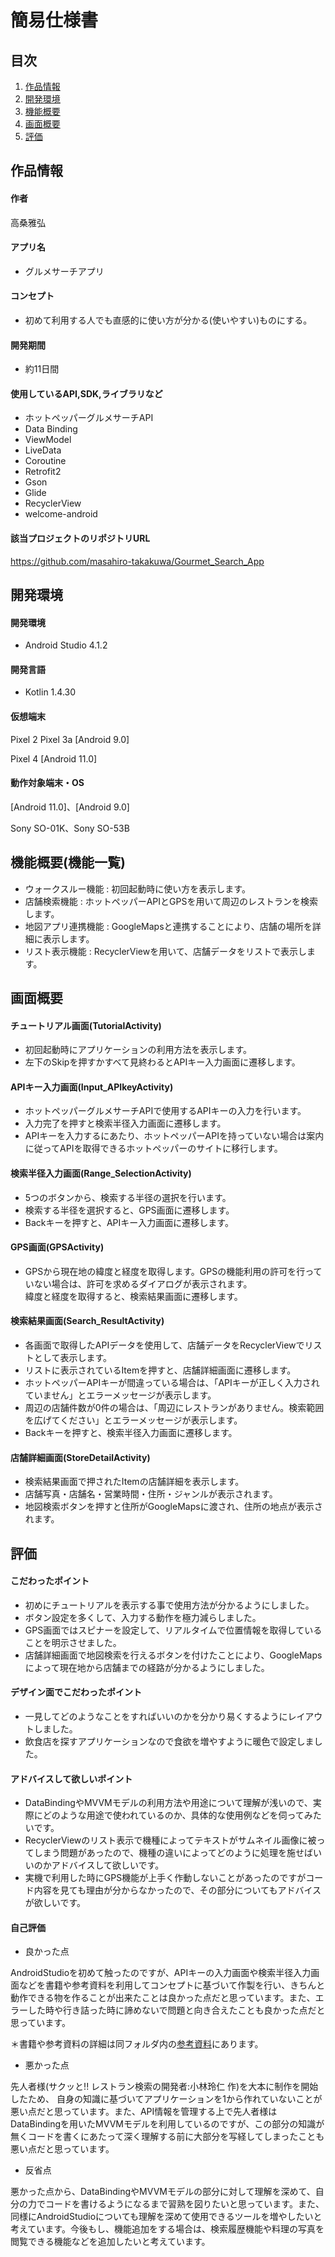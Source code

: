 # 簡易仕様書

## 目次
1. [作品情報](#item1)
2. [開発環境](#item2)
3. [機能概要](#item3)
4. [画面概要](#item4)
5. [評価](#item5)


<a id="item1"></a>
## 作品情報

#### 作者
高桑雅弘

#### アプリ名
- グルメサーチアプリ

#### コンセプト
- 初めて利用する人でも直感的に使い方が分かる(使いやすい)ものにする。

#### 開発期間
- 約11日間

#### 使用しているAPI,SDK,ライブラリなど

- ホットペッパーグルメサーチAPI
- Data Binding
- ViewModel
- LiveData
- Coroutine
- Retrofit2
- Gson
- Glide
- RecyclerView
- welcome-android

#### 該当プロジェクトのリポジトリURL
https://github.com/masahiro-takakuwa/Gourmet_Search_App

<a id="item2"></a>
## 開発環境

#### 開発環境
- Android Studio 4.1.2

#### 開発言語
- Kotlin 1.4.30

#### 仮想端末
Pixel 2
Pixel 3a
[Android 9.0]

Pixel 4
[Android 11.0]

#### 動作対象端末・OS
[Android 11.0]、[Android 9.0]

Sony SO-01K、Sony SO-53B

<a id="item3"></a>
## 機能概要(機能一覧)

- ウォークスルー機能 : 初回起動時に使い方を表示します。
- 店舗検索機能 : ホットペッパーAPIとGPSを用いて周辺のレストランを検索します。
- 地図アプリ連携機能 : GoogleMapsと連携することにより、店舗の場所を詳細に表示します。
- リスト表示機能 : RecyclerViewを用いて、店舗データをリストで表示します。

<a id="item4"></a>
## 画面概要

#### チュートリアル画面(TutorialActivity) 
- 初回起動時にアプリケーションの利用方法を表示します。
- 左下のSkipを押すかすべて見終わるとAPIキー入力画面に遷移します。

#### APIキー入力画面(Input_APIkeyActivity)
- ホットペッパーグルメサーチAPIで使用するAPIキーの入力を行います。
- 入力完了を押すと検索半径入力画面に遷移します。
- APIキーを入力するにあたり、ホットペッパーAPIを持っていない場合は案内に従ってAPIを取得できるホットペッパーのサイトに移行します。

#### 検索半径入力画面(Range_SelectionActivity)
- 5つのボタンから、検索する半径の選択を行います。
- 検索する半径を選択すると、GPS画面に遷移します。
- Backキーを押すと、APIキー入力画面に遷移します。

#### GPS画面(GPSActivity)
- GPSから現在地の緯度と経度を取得します。GPSの機能利用の許可を行っていない場合は、許可を求めるダイアログが表示されます。
<br>緯度と経度を取得すると、検索結果画面に遷移します。

#### 検索結果画面(Search_ResultActivity)
- 各画面で取得したAPIデータを使用して、店舗データをRecyclerViewでリストとして表示します。
- リストに表示されているItemを押すと、店舗詳細画面に遷移します。
- ホットペッパーAPIキーが間違っている場合は、「APIキーが正しく入力されていません」とエラーメッセージが表示します。
- 周辺の店舗件数が0件の場合は、「周辺にレストランがありません。検索範囲を広げてください」とエラーメッセージが表示します。
- Backキーを押すと、検索半径入力画面に遷移します。

#### 店舗詳細画面(StoreDetailActivity)
- 検索結果画面で押されたItemの店舗詳細を表示します。
- 店舗写真・店舗名・営業時間・住所・ジャンルが表示されます。
- 地図検索ボタンを押すと住所がGoogleMapsに渡され、住所の地点が表示されます。


<a id="item5"></a>
## 評価

#### こだわったポイント

- 初めにチュートリアルを表示する事で使用方法が分かるようにしました。
- ボタン設定を多くして、入力する動作を極力減らしました。
- GPS画面ではスピナーを設定して、リアルタイムで位置情報を取得していることを明示させました。
- 店舗詳細画面で地図検索を行えるボタンを付けたことにより、GoogleMapsによって現在地から店舗までの経路が分かるようにしました。

#### デザイン面でこだわったポイント

- 一見してどのようなことをすればいいのかを分かり易くするようにレイアウトしました。
- 飲食店を探すアプリケーションなので食欲を増やすように暖色で設定しました。

#### アドバイスして欲しいポイント

- DataBindingやMVVMモデルの利用方法や用途について理解が浅いので、実際にどのような用途で使われているのか、具体的な使用例などを伺ってみたいです。
- RecyclerViewのリスト表示で機種によってテキストがサムネイル画像に被ってしまう問題があったので、機種の違いによってどのように処理を施せばいいのかアドバイスして欲しいです。
- 実機で利用した時にGPS機能が上手く作動しないことがあったのですがコード内容を見ても理由が分からなかったので、その部分についてもアドバイスが欲しいです。

#### 自己評価

- 良かった点

AndroidStudioを初めて触ったのですが、APIキーの入力画面や検索半径入力画面などを書籍や参考資料を利用してコンセプトに基づいて作製を行い、きちんと動作できる物を作ることが出来たことは良かった点だと思っています。また、エラーした時や行き詰った時に諦めないで問題と向き合えたことも良かった点だと思っています。

＊書籍や参考資料の詳細は同フォルダ内の[参考資料](https://github.com/masahiro-takakuwa/Gourmet_Search_App/blob/main/%E5%8F%82%E8%80%83%E8%B3%87%E6%96%99.md)にあります。

- 悪かった点

先人者様(サクッと!! レストラン検索の開発者:小林玲仁 作)を大本に制作を開始したため、 自身の知識に基づいてアプリケーションを1から作れていないことが悪い点だと思っています。また、API情報を管理する上で先人者様はDataBindingを用いたMVVMモデルを利用しているのですが、この部分の知識が無くコードを書くにあたって深く理解する前に大部分を写経してしまったことも悪い点だと思っています。 

- 反省点

悪かった点から、DataBindingやMVVMモデルの部分に対して理解を深めて、自分の力でコードを書けるようになるまで習熟を図りたいと思っています。また、同様にAndroidStudioについても理解を深めて使用できるツールを増やしたいと考えています。今後もし、機能追加をする場合は、検索履歴機能や料理の写真を閲覧できる機能などを追加したいと考えています。

